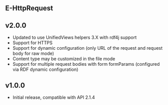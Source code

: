 E-HttpRequest
----------

v2.0.0
---
* Updated to use UnifiedViews helpers 3.X with rdf4j support
* Support for HTTPS
* Support for dynamic configuration (only URL of the request and request body for raw mode)
* Content type may be customized in the file mode
* Support for multiple request bodies with form formParams (configured via RDF dynamic configuration)

v1.0.0
---
* Initial release, compatible with API 2.1.4
